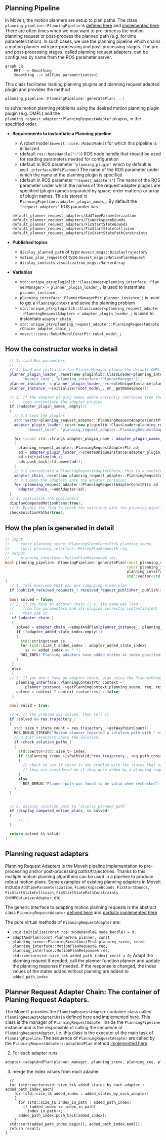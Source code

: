 
## Planning Pipeline

In MoveIt, the motion planners are setup to plan paths.
The class `planning_pipeline::PlanningPipelie` is [defined here](https://github.com/ros-planning/moveit/blob/master/moveit_ros/planning/planning_pipeline/include/moveit/planning_pipeline/planning_pipeline.h) and [implemented here](https://github.com/ros-planning/moveit/blob/master/moveit_ros/planning/planning_pipeline/src/planning_pipeline.cpp).
There are often times when we may want to pre-process the motion planning request or post-process the planned path (e.g. for time parameterization).
In such cases, we use the planning pipeline which chains a motion planner with pre-processing and post-processing stages.
The pre and post-processing stages, called planning request adapters, can be configured by name from the ROS parameter server.

```mermaid
graph LR
    RRT --> Smoothing
    Smoothing --> id(Time parametrization)
```

This class facilitates loading planning plugins and planning request adapted plugin and provides the method 
```C++
planning_pipeline::PlanningPipeline::generatePlan(...)
``` 
to solve motion planning problems using the desired motion planning plugin plugin (e.g. OMPL) and the `planning_request_adapter::PlanningRequestAdapter` plugins, in the specified order.

- **Requirements to instantiate a Planning pipeline**
    - A robot model (`moveit::core::RobotModel`) for which this pipeline is initialized.
    - (default `ros::NodeHandle("~")`) ROS node handle that should be used for reading parameters needed for configuration
    - (default in ROS parameter `"planning_plugin"` which by default is `ompl_interface/OMPLPlanner`) The name of the ROS parameter under which the name of the planning plugin is specified
    - (default in ROS parameter `"request_adapters"`) The name of the ROS parameter under which the names of the request adapter plugins are specified (plugin names separated by space; order matters) or array of plugin names. This is stored in `PlanningPipeline::adapter_plugin_names_`. By default the `"request_adapters"` ROS paramter has
    ```
    default_planner_request_adapters/AddTimeParameterization            default_planner_request_adapters/FixWorkspaceBounds            default_planner_request_adapters/FixStartStateBounds            default_planner_request_adapters/FixStartStateCollision            default_planner_request_adapters/FixStartStatePathConstraints
    ```

- **Published topics**
    - `display_planned_path` of type `moveit_msgs::DisplayTrajectory`
    - `motion_plan_request` of type `moveit_msgs::MotionPlanRequest`
    - `display_contacts` `visualization_msgs::MarkerArray`

- **Variables**
    - `std::unique_ptr<pluginlib::ClassLoader<planning_interface::PlannerManager> > planner_plugin_loader_;` is used to instantiate `planner_instance_`
    - `planning_interface::PlannerManagerPtr planner_instance_;` is used to get a `PlanningContext` and solve the planning problem
    - `std::unique_ptr<pluginlib::ClassLoader<planning_request_adapter::PlanningRequestAdapter> > adapter_plugin_loader_;` is used to instantiate `adapter_chain_`
    - `std::unique_ptr<planning_request_adapter::PlanningRequestAdapterChain> adapter_chain_;`
    - `moveit::core::RobotModelConstPtr robot_model_;`
    


## How the constructor works in detail
```C++
  // 1. load Ros parameters
  // ...
  // 2. Load and initialize the PlannerManager plugin (by default OMPL)
  planner_plugin_loader_.reset(new pluginlib::ClassLoader<planning_interface::PlannerManager>(
        "moveit_core", "planning_interface::PlannerManager"));
  planner_instance_ = planner_plugin_loader_->createUniqueInstance(planner_plugin_name_);
  planner_instance_->initialize(robot_model_, nh_.getNamespace())

  // 3. If the adapter pluging names where correctly retrieved from the ROS paramenters
  //    then instantiate the adapter plugins
  if (!adapter_plugin_names_.empty())
  {
    // 3.1 Load the plugins
    std::vector<planning_request_adapter::PlanningRequestAdapterConstPtr> ads;
    adapter_plugin_loader_.reset(new pluginlib::ClassLoader<planning_request_adapter::PlanningRequestAdapter>(
          "moveit_core", "planning_request_adapter::PlanningRequestAdapter"));

    for (const std::string& adapter_plugin_name : adapter_plugin_names_)
    {
      planning_request_adapter::PlanningRequestAdapterPtr ad;
      ad = adapter_plugin_loader_->createUniqueInstance(adapter_plugin_name);
      ad->initialize(nh_);
      ads.push_back(std::move(ad));
    }
    // 3.2 instantiate a PlanningRequestAdapterChain, this is a container of adapters.
    adapter_chain_.reset(new planning_request_adapter::PlanningRequestAdapterChain());
    // 3.3 push the adapters into the adapter container.
    for (planning_request_adapter::PlanningRequestAdapterConstPtr& ad : ads)
      adapter_chain_->addAdapter(ad);
  }
  // 4. Initialize the publishers
  displayComputedMotionPlans(true);
  // 5. Enable the flag to check the solutions afet the planning pipeline is done.
  checkSolutionPaths(true);
```

## How the plan is generated in detail
```C++
// input 
//   - const planning_scene::PlanningSceneConstPtr& planning_scene,
//   - const planning_interface::MotionPlanRequest& req,
// output
//   - planning_interface::MotionPlanResponse& res,
bool planning_pipeline::PlanningPipeline::generatePlan(const planning_scene::PlanningSceneConstPtr& planning_scene,
                                                       const planning_interface::MotionPlanRequest& req,
                                                       planning_interface::MotionPlanResponse& res,
                                                       std::vector<std::size_t>& adapter_added_state_index) const
{
  // 1. Tell everyone that you are compuging a new plan
  if (publish_received_requests_) received_request_publisher_.publish(req);
  
  bool solved = false;
  // 2. If you have an adapter chain (i.e. its name was load 
  //    from the paramenters and its plugins correctly instantianted)
  //    then use it
   if (adapter_chain_)
   {
     solved = adapter_chain_->adaptAndPlan(planner_instance_, planning_scene, req, res, adapter_added_state_index);
     if (!adapter_added_state_index.empty())
     {
       std::stringstream ss;
       for (std::size_t added_index : adapter_added_state_index)
         ss << added_index << " ";
       ROS_INFO("Planning adapters have added states at index positions: [ %s]", ss.str().c_str());
     }
   }
   else
   {
  // 3. If you don't have an adapter chain, plan using the PlannerManager (e.g. OMPL)
     planning_interface::PlanningContextPtr context =
         planner_instance_->getPlanningContext(planning_scene, req, res.error_code_);
     solved = context ? context->solve(res) : false;
   }

  bool valid = true;

  // 4. If the problem was solved, then tell it
  if (solved && res.trajectory_)
  {
    std::size_t state_count = res.trajectory_->getWayPointCount();
    ROS_DEBUG_STREAM("Motion planner reported a solution path with " << state_count << " states");
    // 4.1 If necessary check the solution.
    if (check_solution_paths_)
    {
      std::vector<std::size_t> index;
      if (!planning_scene->isPathValid(*res.trajectory_, req.path_constraints, req.group_name, false, &index))
      {
        // check to see if there is any problem with the states that are found to be invalid
        // they are considered ok if they were added by a planning request adapter
      }
      else
        ROS_DEBUG("Planned path was found to be valid when rechecked");
    }
  }


  // 5. display solution path to `display_planned_path`
  if (display_computed_motion_plans_ && solved)
  {
      //...
  }

  return solved && valid;
}
```

## Planning request adapters

Planning Request Adapters is the MoveIt pipeline implementation to pre-processing and/or post-processing paths/trajectories. 
Thanks to this multiple motion planning algorithms can be used in a pipeline to produce robust motion plans.
Some examples of existing planning adapters in MoveIt include `AddTimeParameterization`, `FixWorkspaceBounds`, `FixStartBounds`, `FixStartStateCollision`, `FixStartStatePathConstraints`, `CHOMPOptimizerAdapter`, etc.

The generic interface to adapting motion planning requests is the abstract class `PlanningRequestAdapter` [defined here](https://github.com/ros-planning/moveit/blob/a29a30caaecbd130d85056d959d4eb1c30d4088f/moveit_core/planning_request_adapter/include/moveit/planning_request_adapter/planning_request_adapter.h#L49) and [partially implemented here](https://github.com/ros-planning/moveit/blob/ff50476c4070eb86d0a70aa39281d5805db13fa5/moveit_core/planning_request_adapter/src/planning_request_adapter.cpp).

The pure virtual methods of `PlanningRequestAdapter` are:
- `void initialize(const ros::NodeHandle& node_handle) = 0;` 
- `adaptAndPlan(const PlannerFn& planner, const planning_scene::PlanningSceneConstPtr& planning_scene, const planning_interface::MotionPlanRequest& req, planning_interface::MotionPlanResponse& res, std::vector<std::size_t>& added_path_index) const = 0;` Adapt the planning request if needed, call the planner function  planner and update the planning response if needed. If the response is changed, the index values of the states added without planning are added to `added_path_index`

## Planner Request Adapter Chain: The container of Planing Request Adapters.

The MoveIT provides the `PlanningRequestAdapter` container class called `PlanningRequestAdapterChain` [defined here](https://github.com/ros-planning/moveit/blob/ff552bf861609f99ca97a7e173fcbeb0c03e9f45/moveit_core/planning_request_adapter/include/moveit/planning_request_adapter/planning_request_adapter.h#L94) and [implemented here](https://github.com/ros-planning/moveit/blob/melodic-devel/moveit_core/planning_request_adapter/src/planning_request_adapter.cpp).
This class is the manager of `PlanningRequestAdapter` inside the `PlanningPipeline` instance and is the responsible of calling the secuence of `PlanningRequestAdapter`, i.e. this class is the executor of the main task of `PlanningPipeline`.
The sequence of `PlanningRequestAdapter` are called by  the `PlanningRequestAdapter::adaptAndPlan` method [implemented here](https://github.com/ros-planning/moveit/blob/ff552bf861609f99ca97a7e173fcbeb0c03e9f45/moveit_core/planning_request_adapter/src/planning_request_adapter.cpp#L129).

2. For each adapter runs
```C++
adapter->adaptAndPlan(planner_manager, planning_scene, planning_req, planning_request_result, added_path_index);
```
3. merge the index values from each adapter
```
  // 
  for (std::vector<std::size_t>& added_states_by_each_adapter : added_path_index_each)
    for (std::size_t& added_index : added_states_by_each_adapter)
    {
      for (std::size_t& index_in_path : added_path_index)
        if (added_index <= index_in_path)
          index_in_path++;
      added_path_index.push_back(added_index);
    }
  std::sort(added_path_index.begin(), added_path_index.end());
  return result;
}

```
